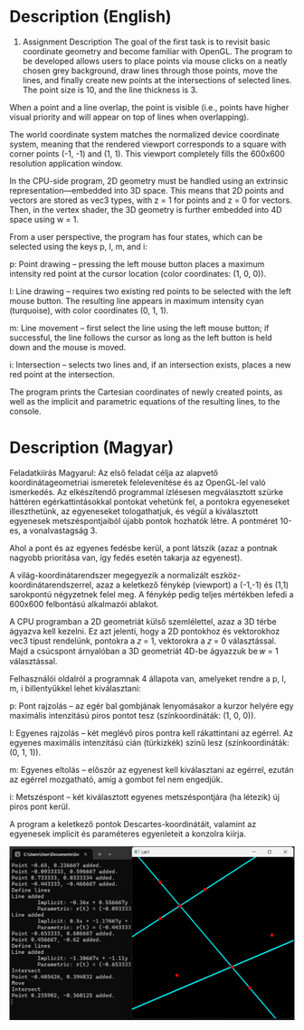 # Description (English)

1. Assignment Description
The goal of the first task is to revisit basic coordinate geometry and become familiar with OpenGL. The program to be developed allows users to place points via mouse clicks on a neatly chosen grey background, draw lines through those points, move the lines, and finally create new points at the intersections of selected lines. The point size is 10, and the line thickness is 3.

When a point and a line overlap, the point is visible (i.e., points have higher visual priority and will appear on top of lines when overlapping).

The world coordinate system matches the normalized device coordinate system, meaning that the rendered viewport corresponds to a square with corner points (-1, -1) and (1, 1). This viewport completely fills the 600x600 resolution application window.

In the CPU-side program, 2D geometry must be handled using an extrinsic representation—embedded into 3D space. This means that 2D points and vectors are stored as vec3 types, with z = 1 for points and z = 0 for vectors. Then, in the vertex shader, the 3D geometry is further embedded into 4D space using w = 1.

From a user perspective, the program has four states, which can be selected using the keys p, l, m, and i:

p: Point drawing – pressing the left mouse button places a maximum intensity red point at the cursor location (color coordinates: (1, 0, 0)).

l: Line drawing – requires two existing red points to be selected with the left mouse button. The resulting line appears in maximum intensity cyan (turquoise), with color coordinates (0, 1, 1).

m: Line movement – first select the line using the left mouse button; if successful, the line follows the cursor as long as the left button is held down and the mouse is moved.

i: Intersection – selects two lines and, if an intersection exists, places a new red point at the intersection.

The program prints the Cartesian coordinates of newly created points, as well as the implicit and parametric equations of the resulting lines, to the console.

# Description (Magyar)

 Feladatkiírás
Magyarul:
Az első feladat célja az alapvető koordinátageometriai ismeretek felelevenítése és az OpenGL-lel való ismerkedés. Az elkészítendő programmal ízlésesen megválasztott szürke háttéren egérkattintásokkal pontokat vehetünk fel, a pontokra egyeneseket illeszthetünk, az egyeneseket tologathatjuk, és végül a kiválasztott egyenesek metszéspontjaiból újabb pontok hozhatók létre. A pontméret 10-es, a vonalvastagság 3.

Ahol a pont és az egyenes fedésbe kerül, a pont látszik (azaz a pontnak nagyobb prioritása van, így fedés esetén takarja az egyenest).

A világ-koordinátarendszer megegyezik a normalizált eszköz-koordinátarendszerrel, azaz a keletkező fénykép (viewport) a (-1,-1) és (1,1) sarokpontú négyzetnek felel meg. A fénykép pedig teljes mértékben lefedi a 600x600 felbontású alkalmazói ablakot.

A CPU programban a 2D geometriát külső szemlélettel, azaz a 3D térbe ágyazva kell kezelni. Ez azt jelenti, hogy a 2D pontokhoz és vektorokhoz vec3 típust rendelünk, pontokra a 𝑧 = 1, vektorokra a 𝑧 = 0 választással. Majd a csúcspont árnyalóban a 3D geometriát 4D-be ágyazzuk be 𝑤 = 1 választással.

Felhasználói oldalról a programnak 4 állapota van, amelyeket rendre a p, l, m, i billentyűkkel lehet kiválasztani:

p: Pont rajzolás – az egér bal gombjának lenyomásakor a kurzor helyére egy maximális intenzitású piros pontot tesz (színkoordináták: (1, 0, 0)).

l: Egyenes rajzolás – két meglévő piros pontra kell rákattintani az egérrel. Az egyenes maximális intenzitású cián (türkizkék) színű lesz (színkoordináták: (0, 1, 1)).

m: Egyenes eltolás – először az egyenest kell kiválasztani az egérrel, ezután az egérrel mozgatható, amíg a gombot fel nem engedjük.

i: Metszéspont – két kiválasztott egyenes metszéspontjára (ha létezik) új piros pont kerül.

A program a keletkező pontok Descartes-koordinátáit, valamint az egyenesek implicit és paraméteres egyenleteit a konzolra kiírja.

![alt text](image.png)